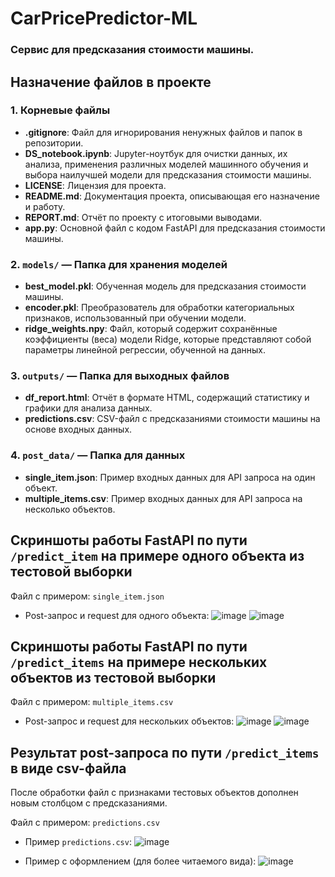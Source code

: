 # CarPricePredictor-ML
### Cервис для предсказания стоимости машины.

## Назначение файлов в проекте

### 1. Корневые файлы
- **.gitignore**: Файл для игнорирования ненужных файлов и папок в репозитории.
- **DS_notebook.ipynb**: Jupyter-ноутбук для очистки данных, их анализа, применения различных моделей машинного обучения и выбора наилучшей модели для предсказания стоимости машины.
- **LICENSE**: Лицензия для проекта.
- **README.md**: Документация проекта, описывающая его назначение и работу.
- **REPORT.md**: Отчёт по проекту с итоговыми выводами.
- **app.py**: Основной файл с кодом FastAPI для предсказания стоимости машины.
  
### 2. `models/` — Папка для хранения моделей
- **best_model.pkl**: Обученная модель для предсказания стоимости машины.
- **encoder.pkl**: Преобразователь для обработки категориальных признаков, использованный при обучении модели.
- **ridge_weights.npy**: Файл, который содержит сохранённые коэффициенты (веса) модели Ridge, которые представляют собой параметры линейной регрессии, обученной на данных.

### 3. `outputs/` — Папка для выходных файлов
- **df_report.html**: Отчёт в формате HTML, содержащий статистику и графики для анализа данных.
- **predictions.csv**: CSV-файл с предсказаниями стоимости машины на основе входных данных.

### 4. `post_data/` — Папка для данных
- **single_item.json**: Пример входных данных для API запроса на один объект.
- **multiple_items.csv**: Пример входных данных для API запроса на несколько объектов.


## Скриншоты работы FastAPI по пути `/predict_item` на примере одного объекта из тестовой выборки

Файл с примером: `single_item.json`

- Post-запрос и request для одного объекта:
  ![image](https://github.com/user-attachments/assets/c6c58439-55b4-4c35-817b-c937920a1936)
  ![image](https://github.com/user-attachments/assets/17658721-c7cc-4214-aa43-3178b43c5c22)

## Скриншоты работы FastAPI по пути `/predict_items` на примере нескольких объектов из тестовой выборки

Файл с примером: `multiple_items.csv`

- Post-запрос и request для нескольких объектов:
  ![image](https://github.com/user-attachments/assets/3b350890-0372-44e2-999f-0e4b02c5ba68)
  ![image](https://github.com/user-attachments/assets/dcb42de6-af2a-4ce2-ae4c-87aa8a907b03)

## Результат post-запроса по пути `/predict_items` в виде csv-файла

После обработки файл с признаками тестовых объектов дополнен новым столбцом с предсказаниями.

Файл с примером: `predictions.csv`

- Пример `predictions.csv`:
  ![image](https://github.com/user-attachments/assets/191f6bc9-d8f5-4bd0-bba1-e1960563c189)

- Пример с оформлением (для более читаемого вида):
  ![image](https://github.com/user-attachments/assets/0b87d116-1c3b-42dd-8915-ec94745d4373)
